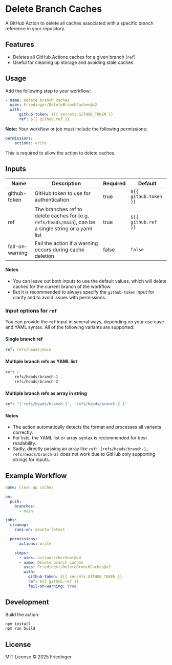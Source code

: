 # Delete Branch Caches

A GitHub Action to delete all caches associated with a specific branch reference in your repository.

## Features

-   Deletes all GitHub Actions caches for a given branch (`ref`)
-   Useful for cleaning up storage and avoiding stale caches

## Usage

Add the following step to your workflow:

```yaml
- name: Delete branch caches
  uses: Friedinger/DeleteBranchCaches@v2
  with:
      github-token: ${{ secrets.GITHUB_TOKEN }}
      ref: ${{ github.ref }}
```

**Note:** Your workflow or job must include the following permissions:

```yaml
permissions:
    actions: write
```

This is required to allow the action to delete caches.

## Inputs

| Name            | Description                                                                                           | Required | Default               |
| --------------- | ----------------------------------------------------------------------------------------------------- | -------- | --------------------- |
| github-token    | GitHub token to use for authentication                                                                | true     | `${{ github.token }}` |
| ref             | The branches ref to delete caches for (e.g. `refs/heads/main`), can be a single string or a yaml list | true     | `${{ github.ref }}`   |
| fail-on-warning | Fail the action if a warning occurs during cache deletion                                             | false    | `false`               |

#### Notes

-   You can leave out both inputs to use the default values, which will delete caches for the current branch of the workflow.
-   But it is recommended to always specify the `github-token` input for clarity and to avoid issues with permissions.

### Input options for `ref`

You can provide the `ref` input in several ways, depending on your use case and YAML syntax. All of the following variants are supported:

#### Single branch ref

```yaml
ref: refs/heads/main
```

#### Multiple branch refs as YAML list

```yaml
ref: |
    refs/heads/branch-1
    refs/heads/branch-2
```

#### Multiple branch refs as array in string

```yaml
ref: "['refs/heads/branch-1', 'refs/heads/branch-2']"
```

#### Notes

-   The action automatically detects the format and processes all variants correctly.
-   For lists, the YAML list or array syntax is recommended for best readability.
-   Sadly, directly passing an array like `ref: [refs/heads/branch-1, refs/heads/branch-2]` does not work due to GitHub only supporting strings for inputs.

## Example Workflow

```yaml
name: Clean up caches

on:
  push:
    branches:
      - main

jobs:
  cleanup:
    runs-on: ubuntu-latest

  permissions:
      actions: write

    steps:
      - uses: actions/checkout@v4
      - name: Delete branch caches
        uses: Friedinger/DeleteBranchCaches@v2
        with:
          github-token: ${{ secrets.GITHUB_TOKEN }}
          ref: ${{ github.ref }}
          fail-on-warning: true
```

## Development

Build the action:

```sh
npm install
npm run build
```

## License

MIT License © 2025 Friedinger
